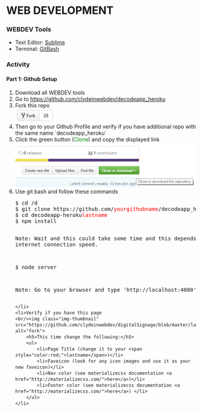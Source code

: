 <h1>WEB DEVELOPMENT</h1>
<h3>WEBDEV Tools</h3>
<ul>
<li>Text Editor: <a href="https://www.sublimetext.com/3">Sublime</a></li>
<li>Terminal: <a href="https://git-scm.com/downloads">GitBash</a></li>
</ul>

<h3>Activity</h3>
<h4>Part 1: Github Setup</h4>
<ol>
	<li>Download all WEBDEV tools</li>	
	<li>Go to <a href="https://github.com/clydeinwebdev/decodeapp_heroku">https://github.com/clydeinwebdev/decodeapp_heroku</a></li>
	<li>Fork this repo 
	<br/>
	<img class="img-thumbnail"  src="https://github.com/clydeinwebdev/digitalSignage/blob/master/fork1.png" alt="fork"></li>
	<li>Then go to your Github Profile and verify if you have additional repo with the same name `decodeapp_heroku`</li>
	<li>Click the green button (<span style="color:green;">Clone</span>) and copy the displayed link<br/>
	<img class="img-thumbnail"  src="https://github.com/clydeinwebdev/digitalSignage/blob/master/clone.png" alt="fork">
	</li>
	<li>Use git bash and follow these commands
<pre class="language-javascript">$ cd /d
$ git clone https://github.com/<span style="color:red;">yourgithubname</span>/decodeapp_heroku.git decodeapp-heroku<span style="color:red;">lastname</span>
$ cd decodeapp-heroku<span style="color:red;">lastname</span>
$ npm install

Note: Wait and this could take some time and this depends on the internet connection speed.

$ node server

Note: Go to your browser and type 'http://localhost:4000'
</pre>		

	</li>	
	<li>Verify if you have this page
	<br/><img class="img-thumbnail" src="https://github.com/clydeinwebdev/digitalSignage/blob/master/landingpage.png" alt="fork">
		<h5>This time change the following:</h5>
		<ul>
			<li>Page Title (change it to your <span style="color:red;">lastname</span>)</li>
			<li>Faveicon (look for any icon images and use it as your new faveicon)</li>
			<li>Nav color (see materializecss documentation <a href="http://materializecss.com/">here</a>)</li>
			<li>Footer color (see materializecss documentation <a href="http://materializecss.com/">here</a>) </li>
		</ul>
	</li>
</ol>
